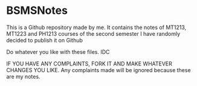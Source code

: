 # BSMSNotes

This is a Github repository made by me. It contains the notes of MT1213, MT1223 and PH1213 courses of the second semester
I have randomly decided to publish it on Github

Do whatever you like with these files. IDC

IF YOU HAVE ANY COMPLAINTS, FORK IT AND MAKE WHATEVER CHANGES YOU LIKE. 
Any complaints made will be ignored because these are my notes.




